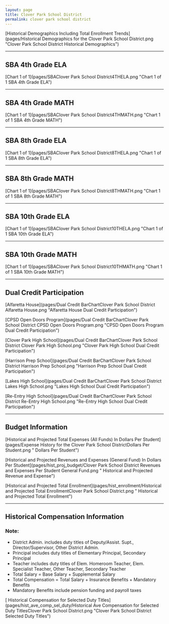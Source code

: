 ```yaml
---
layout: page
title: Clover Park School District
permalink: clover park school district
---
```



[Historical Demographics Including Total Enrollment Trends](pages/Historical Demographics for the Clover Park School District.png "Clover Park School District Historical Demographics")

___

## SBA 4th Grade ELA

[Chart 1 of 1](pages/SBAClover Park School District4THELA.png "Chart 1 of 1 SBA 4th Grade ELA")


___

## SBA 4th Grade MATH

[Chart 1 of 1](pages/SBAClover Park School District4THMATH.png "Chart 1 of 1 SBA 4th Grade MATH")


___

## SBA 8th Grade ELA

[Chart 1 of 1](pages/SBAClover Park School District8THELA.png "Chart 1 of 1 SBA 8th Grade ELA")


___

## SBA 8th Grade MATH

[Chart 1 of 1](pages/SBAClover Park School District8THMATH.png "Chart 1 of 1 SBA 8th Grade MATH")


___

## SBA 10th Grade ELA

[Chart 1 of 1](pages/SBAClover Park School District10THELA.png "Chart 1 of 1 SBA 10th Grade ELA")


___

## SBA 10th Grade MATH

[Chart 1 of 1](pages/SBAClover Park School District10THMATH.png "Chart 1 of 1 SBA 10th Grade MATH")


___

## Dual Credit Participation

[Alfaretta House](pages/Dual Credit BarChartClover Park School District Alfaretta House.png "Alfaretta House Dual Credit Participation")

[CPSD Open Doors Program](pages/Dual Credit BarChartClover Park School District CPSD Open Doors Program.png "CPSD Open Doors Program Dual Credit Participation")

[Clover Park High School](pages/Dual Credit BarChartClover Park School District Clover Park High School.png "Clover Park High School Dual Credit Participation")

[Harrison Prep School](pages/Dual Credit BarChartClover Park School District Harrison Prep School.png "Harrison Prep School Dual Credit Participation")

[Lakes High School](pages/Dual Credit BarChartClover Park School District Lakes High School.png "Lakes High School Dual Credit Participation")

[Re-Entry High School](pages/Dual Credit BarChartClover Park School District Re-Entry High School.png "Re-Entry High School Dual Credit Participation")


___

## Budget Information

[Historical and Projected Total Expenses (All Funds) In Dollars Per Student](pages/Expense History for the Clover Park School DistrictDollars Per Student.png " Dollars Per Student")

[Historical and Projected Revenues and Expenses (General Fund) In Dollars Per Student](pages/hist_proj_budget/Clover Park School District Revenues and Expenses Per Student General Fund.png " Historical and Projected Revenue and Expense")

[Historical and Projected Total Enrollment](pages/hist_enrollment/Historical and Projected Total EnrollmentClover Park School District.png " Historical and Projected Total Enrollment")


___

## Historical Compensation Information
### Note:
- District Admin. includes duty titles of Deputy/Assist. Supt., Director/Supervisor, Other District Admin.
- Principal includes duty titles of Elementary Principal, Secondary Principal
- Teacher includes duty titles of Elem. Homeroom Teacher, Elem. Specialist Teacher, Other Teacher, Secondary Teacher
- Total Salary = Base Salary + Supplemental Salary
- Total Compensation = Total Salary + Insurance Benefits + Mandatory Benefits
- Mandatory Benefits include pension funding and payroll taxes

[ Historical Compensation for Selected Duty Titles](pages/hist_ave_comp_sel_duty/Historical Ave Compensation for Selected Duty TitlesClover Park School District.png "Clover Park School District Selected Duty Titles")

